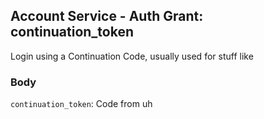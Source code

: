 ## Account Service - Auth Grant: continuation_token

Login using a Continuation Code, usually used for stuff like

### Body

`continuation_token`: Code from uh
